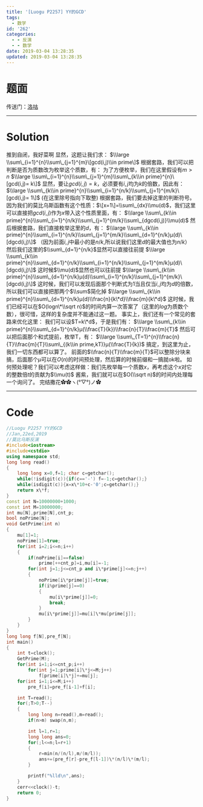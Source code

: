 ```yaml
---
title: '[Luogu P2257] YY的GCD'
tags:
  - 数学
id: '262'
categories:
  - - 反演
  - - 数学
date: 2019-03-04 13:28:35
updated: 2019-03-04 13:28:35
---
```


# 题面

传送门：[洛咕](https://www.luogu.org/problemnew/show/P2257)

* * *

# Solution

推到自闭，我好菜啊 显然，这题让我们求： $\\large \\sum\_{i=1}^{n}\\sum\_{j=1}^{m}\[gcd(i,j)\\in prime\]$ 根据套路，我们可以把判断是否为质数改为枚举这个质数，有： 为了方便枚举，我们在这里假设有$m>n$ $\\large \\sum\_{i=1}^{n}\\sum\_{j=1}^{m}\\sum\_{k\\in prime}^{n}\[gcd(i,j)= k\]$ 显然，要让$gcd(i,j)=k$，必须要有$i,j$均为$k$的倍数，因此有： $\\large \\sum\_{k\\in prime}^{n}\\sum\_{i=1}^{n/k}\\sum\_{j=1}^{m/k}\[gcd(i,j)= 1\]$ (在这里除号指向下取整) 根据套路，我们要去掉这里的判断符号。因为我们的莫比乌斯函数有这个性质：$\[x=1\]=\\sum\_{dx}\\mu(d)$，我们这里可以直接把$gcd(i,j)$作为$x$带入这个性质里面，有： $\\large \\sum\_{k\\in prime}^{n}\\sum\_{i=1}^{n/k}\\sum\_{j=1}^{m/k}\\sum\_{dgcd(i,j)}\\mu(d)$ 然后根据套路，我们直接枚举这里的$d$，有： $\\large \\sum\_{k\\in prime}^{n}\\sum\_{i=1}^{n/k}\\sum\_{j=1}^{m/k}\\sum\_{d=1}^{n/k}μ(d)\[dgcd(i,j)\]$ （因为前面$i,j$中最小的是$n/k$,所以说我们这里$d$的最大值也为$n/k$） 然后我们这里的$\\sum\_{d=1}^{n/k}$显然可以直接往前提 $\\large \\sum\_{k\\in prime}^{n}\\sum\_{d=1}^{n/k}\\sum\_{i=1}^{n/k}\\sum\_{j=1}^{m/k}μ(d)\[dgcd(i,j)\]$ 这时候$\\mu(d)$显然也可以往前提 $\\large \\sum\_{k\\in prime}^{n}\\sum\_{d=1}^{n/k}μ(d)\\sum\_{i=1}^{n/k}\\sum\_{j=1}^{m/k}\[dgcd(i,j)\]$ 这时候，我们可以发现后面那个判断式为1当且仅当$i,j$均为$d$的倍数，所以我们可以直接把那两个$\\sum$简化掉 $\\large \\sum\_{k\\in prime}^{n}\\sum\_{d=1}^{n/k}μ(d)\\frac{n}{k\*d}\\frac{m}{k\*d}$ 这时候，我们已经可以在$O(logn\*\\sqrt n)$的时间内算一次答案了（这里的$log$为质数个数），很可惜，这样的复杂度并不能通过这一题。 事实上，我们还有一个常见的套路来优化这里： 我们可以设$T=k\*d$，于是我们有： $\\large \\sum\_{k\\in prime}^{n}\\sum\_{d=1}^{n/k}μ(\\frac{T}{k})\\frac{n}{T}\\frac{m}{T}$ 然后可以把后面那个和式提前，枚举T，有： $\\large \\sum\_{T=1}^{n}\\frac{n}{T}\\frac{m}{T}\\sum\_{(k\\in prime,kT)}μ(\\frac{T}{k})$ 搞定，到这里为止，我们一切东西都可以算了。 前面的$\\frac{n}{T}\\frac{m}{T}$可以整除分块来搞，后面那个$μ$可以在$O(n)$的时间预处理，然后算的时候前缀和一搞就ok啦。 如何预处理呢？我们可以考虑这样做：我们先枚举每一个质数$x$，再考虑这个$x$对它的整数倍$t$的贡献为$\\mu(t)$ 酱紫，我们就可以在$O(\\sqrt n)$的时间内处理每一个询问了。 完结撒花✿✿ヽ(°▽°)ノ✿

* * *

# Code

```cpp
//Luogu P2257 YY的GCD
//Jan,22ed,2019
//莫比乌斯反演
#include<iostream>
#include<cstdio>
using namespace std;
long long read()
{
    long long x=0,f=1; char c=getchar();
    while(!isdigit(c)){if(c=='-') f=-1;c=getchar();}
    while(isdigit(c)){x=x\*10+c-'0';c=getchar();}
    return x\*f;
}
const int N=10000000+1000;
const int M=10000000;
int mu[N],prime[N],cnt_p;
bool noPrime[N];
void GetPrime(int n)
{
    mu[1]=1;
    noPrime[1]=true;
    for(int i=2;i<=n;i++)
    {
        if(noPrime[i]==false)
            prime[++cnt_p]=i,mu[i]=-1;
        for(int j=1;j<=cnt_p and i\*prime[j]<=n;j++)
        {
            noPrime[i\*prime[j]]=true;
            if(i%prime[j]==0)
            {
                mu[i\*prime[j]]=0;
                break;
            }
            mu[i\*prime[j]]=mu[i]\*mu[prime[j]];
        }
    }
}
long long f[N],pre_f[N];
int main()
{
    int t=clock();
    GetPrime(M);
    for(int i=1;i<=cnt_p;i++)
        for(int j=1;prime[i]\*j<=M;j++)
            f[prime[i]\*j]+=mu[j];
    for(int i=1;i<=M;i++)
        pre_f[i]=pre_f[i-1]+f[i];

    int T=read();
    for(;T>0;T--)
    {
        long long n=read(),m=read();
        if(n>m) swap(n,m);

        int l=1,r=1;
        long long ans=0;
        for(;l<=n;l=r+1)
        {
            r=min(n/(n/l),m/(m/l));
            ans+=(pre_f[r]-pre_f[l-1])\*(n/l)\*(m/l);
        }

        printf("%lld\n",ans);
    }
    cerr<<clock()-t;
    return 0;
}

```